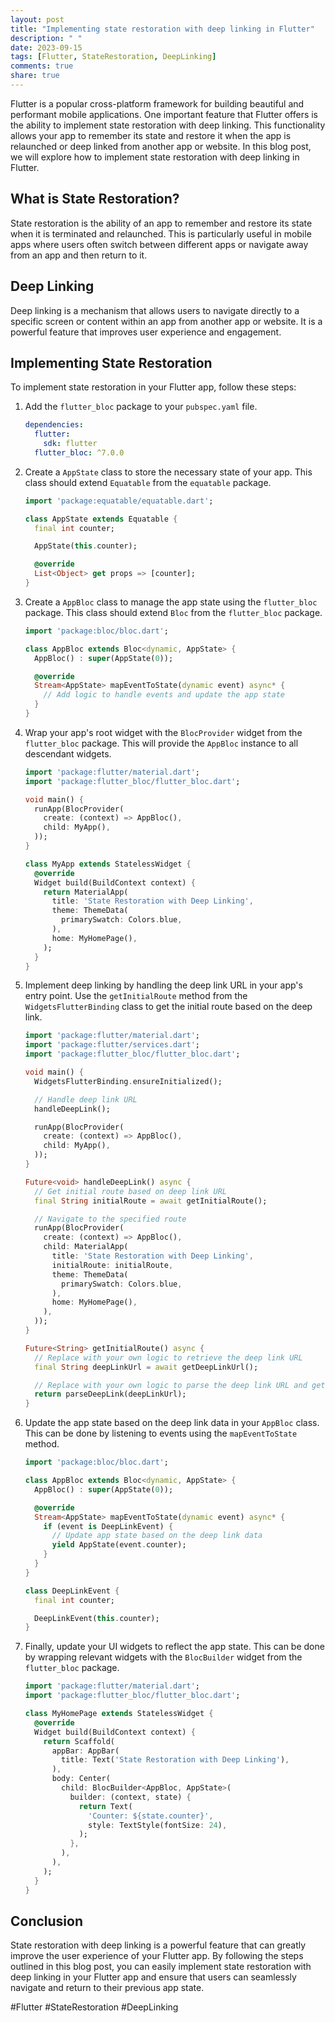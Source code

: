 ```yaml
---
layout: post
title: "Implementing state restoration with deep linking in Flutter"
description: " "
date: 2023-09-15
tags: [Flutter, StateRestoration, DeepLinking]
comments: true
share: true
---
```


Flutter is a popular cross-platform framework for building beautiful and performant mobile applications. One important feature that Flutter offers is the ability to implement state restoration with deep linking. This functionality allows your app to remember its state and restore it when the app is relaunched or deep linked from another app or website. In this blog post, we will explore how to implement state restoration with deep linking in Flutter.

## What is State Restoration?

State restoration is the ability of an app to remember and restore its state when it is terminated and relaunched. This is particularly useful in mobile apps where users often switch between different apps or navigate away from an app and then return to it.

## Deep Linking

Deep linking is a mechanism that allows users to navigate directly to a specific screen or content within an app from another app or website. It is a powerful feature that improves user experience and engagement.

## Implementing State Restoration

To implement state restoration in your Flutter app, follow these steps:

1. Add the `flutter_bloc` package to your `pubspec.yaml` file.

   ```yaml
   dependencies:
     flutter:
       sdk: flutter
     flutter_bloc: ^7.0.0
   ```

2. Create a `AppState` class to store the necessary state of your app. This class should extend `Equatable` from the `equatable` package.

   ```dart
   import 'package:equatable/equatable.dart';

   class AppState extends Equatable {
     final int counter;

     AppState(this.counter);

     @override
     List<Object> get props => [counter];
   }
   ```

3. Create a `AppBloc` class to manage the app state using the `flutter_bloc` package. This class should extend `Bloc` from the `flutter_bloc` package.

   ```dart
   import 'package:bloc/bloc.dart';

   class AppBloc extends Bloc<dynamic, AppState> {
     AppBloc() : super(AppState(0));

     @override
     Stream<AppState> mapEventToState(dynamic event) async* {
       // Add logic to handle events and update the app state
     }
   }
   ```

4. Wrap your app's root widget with the `BlocProvider` widget from the `flutter_bloc` package. This will provide the `AppBloc` instance to all descendant widgets.

   ```dart
   import 'package:flutter/material.dart';
   import 'package:flutter_bloc/flutter_bloc.dart';

   void main() {
     runApp(BlocProvider(
       create: (context) => AppBloc(),
       child: MyApp(),
     ));
   }

   class MyApp extends StatelessWidget {
     @override
     Widget build(BuildContext context) {
       return MaterialApp(
         title: 'State Restoration with Deep Linking',
         theme: ThemeData(
           primarySwatch: Colors.blue,
         ),
         home: MyHomePage(),
       );
     }
   }
   ```

5. Implement deep linking by handling the deep link URL in your app's entry point. Use the `getInitialRoute` method from the `WidgetsFlutterBinding` class to get the initial route based on the deep link.

   ```dart
   import 'package:flutter/material.dart';
   import 'package:flutter/services.dart';
   import 'package:flutter_bloc/flutter_bloc.dart';

   void main() {
     WidgetsFlutterBinding.ensureInitialized();

     // Handle deep link URL
     handleDeepLink();

     runApp(BlocProvider(
       create: (context) => AppBloc(),
       child: MyApp(),
     ));
   }

   Future<void> handleDeepLink() async {
     // Get initial route based on deep link URL
     final String initialRoute = await getInitialRoute();

     // Navigate to the specified route
     runApp(BlocProvider(
       create: (context) => AppBloc(),
       child: MaterialApp(
         title: 'State Restoration with Deep Linking',
         initialRoute: initialRoute,
         theme: ThemeData(
           primarySwatch: Colors.blue,
         ),
         home: MyHomePage(),
       ),
     ));
   }

   Future<String> getInitialRoute() async {
     // Replace with your own logic to retrieve the deep link URL
     final String deepLinkUrl = await getDeepLinkUrl();

     // Replace with your own logic to parse the deep link URL and get the initial route
     return parseDeepLink(deepLinkUrl);
   }
   ```

6. Update the app state based on the deep link data in your `AppBloc` class. This can be done by listening to events using the `mapEventToState` method.

   ```dart
   import 'package:bloc/bloc.dart';

   class AppBloc extends Bloc<dynamic, AppState> {
     AppBloc() : super(AppState(0));

     @override
     Stream<AppState> mapEventToState(dynamic event) async* {
       if (event is DeepLinkEvent) {
         // Update app state based on the deep link data
         yield AppState(event.counter);
       }
     }
   }

   class DeepLinkEvent {
     final int counter;

     DeepLinkEvent(this.counter);
   }
   ```

7. Finally, update your UI widgets to reflect the app state. This can be done by wrapping relevant widgets with the `BlocBuilder` widget from the `flutter_bloc` package.

   ```dart
   import 'package:flutter/material.dart';
   import 'package:flutter_bloc/flutter_bloc.dart';

   class MyHomePage extends StatelessWidget {
     @override
     Widget build(BuildContext context) {
       return Scaffold(
         appBar: AppBar(
           title: Text('State Restoration with Deep Linking'),
         ),
         body: Center(
           child: BlocBuilder<AppBloc, AppState>(
             builder: (context, state) {
               return Text(
                 'Counter: ${state.counter}',
                 style: TextStyle(fontSize: 24),
               );
             },
           ),
         ),
       );
     }
   }
   ```

## Conclusion

State restoration with deep linking is a powerful feature that can greatly improve the user experience of your Flutter app. By following the steps outlined in this blog post, you can easily implement state restoration with deep linking in your Flutter app and ensure that users can seamlessly navigate and return to their previous app state.

#Flutter #StateRestoration #DeepLinking
